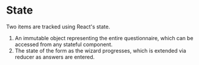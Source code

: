 # State

Two items are tracked using React's state.

1. An immutable object representing the entire questionnaire, which can be accessed from any stateful component.
2. The state of the form as the wizard progresses, which is extended via reducer as answers are entered.
